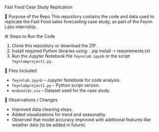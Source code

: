 Fast Food Case Study Replication

📌 Purpose of the Repo
This repository contains the code and data used to replicate the Fast Food sales forecasting case study, as part of the Feynn Labs internship.

⚙️ Steps to Run the Code
1. Clone this repository or download the ZIP.
2. Install required Python libraries using:
   . pip install -r requirements.txt
3. Run the Jupyter Notebook file `feynnlab.ipynb` or the script `feynlabproject1.py`.

📂 Files Included
- `feynnlab.ipynb` – Jupyter Notebook for code analysis.
- `feynlabproject1.py` – Python script version.
- `mcdonalds.csv` – Dataset used for the case study.

🧠 Observations / Changes
- Improved data cleaning steps.
- Added visualizations for trend and seasonality.
- Observed that model accuracy improved with additional features like weather data (to be added in future).
